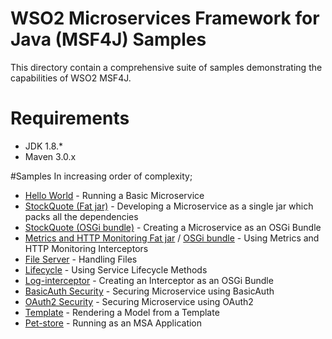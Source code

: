 # WSO2 Microservices Framework for Java (MSF4J) Samples

This directory contain a comprehensive suite of samples demonstrating the capabilities of WSO2 MSF4J.

# Requirements
* JDK 1.8.*
* Maven 3.0.x

#Samples 
In increasing order of complexity;

* [Hello World](helloworld) - Running a Basic Microservice
* [StockQuote (Fat jar)](stockquote/stockquote-fatjar) - Developing a Microservice as a single jar which packs all the dependencies
* [StockQuote (OSGi bundle)](stockquote/stockquote-bundle) - Creating a Microservice as an OSGi Bundle
* [Metrics and HTTP Monitoring Fat jar](metrics-httpmon/metrics-httpmon-fatjar) / [OSGi bundle](metrics-httpmon/metrics-httpmon-bundle) - Using Metrics and HTTP Monitoring Interceptors
* [File Server](fileserver) - Handling Files
* [Lifecycle](lifecycle) - Using Service Lifecycle Methods
* [Log-interceptor](log-interceptor-bundle) - Creating an Interceptor as an OSGi Bundle
* [BasicAuth Security](basicauth-security) - Securing Microservice using BasicAuth
* [OAuth2 Security](oauth2-security) - Securing Microservice using OAuth2
* [Template](template) - Rendering a Model from a Template
* [Pet-store](petstore) - Running as an MSA Application

